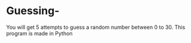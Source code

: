 # Guessing-
You will get 5 attempts to guess a random number between 0 to 30. This program is made in Python
